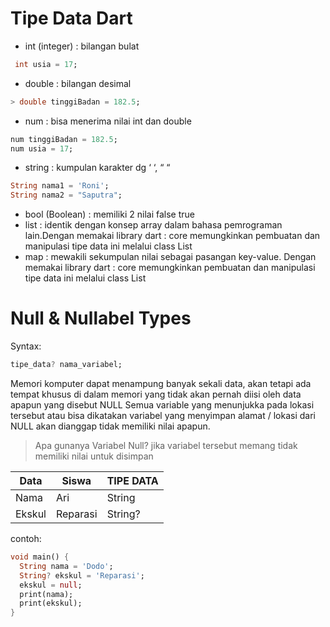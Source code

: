 # Tipe Data Dart
-	int (integer)	: bilangan bulat
  ```dart
   int usia = 17;
```
-	double 		: bilangan desimal
  ```dart
  > double tinggiBadan = 182.5;
```
-	num       : bisa menerima nilai int dan double
  ```dart
  num tinggiBadan = 182.5;
num usia = 17;
````
-	string		: kumpulan karakter dg ‘ ‘, “ “
  ```dart
String nama1 = 'Roni';
String nama2 = "Saputra";
```
-	bool (Boolean)	: memiliki 2 nilai false true
-	list : identik dengan konsep array dalam bahasa pemrograman lain.Dengan memakai library dart : core memungkinkan pembuatan dan manipulasi tipe data ini melalui class List 
-	map : mewakili sekumpulan nilai sebagai pasangan key-value. Dengan memakai library dart : core memungkinkan pembuatan dan manipulasi tipe data ini melalui class List 

  
# Null & Nullabel Types
Syntax:
```dart
tipe_data? nama_variabel;
```
Memori komputer dapat menampung banyak sekali data, akan tetapi ada tempat khusus di dalam memori yang tidak akan pernah diisi oleh data apapun yang disebut NULL 
Semua variable yang menunjukka pada lokasi tersebut atau bisa dikatakan variabel yang menyimpan alamat / lokasi dari NULL akan dianggap tidak memiliki nilai apapun.

>Apa gunanya Variabel Null?
>jika variabel tersebut memang tidak memiliki nilai untuk disimpan

|Data | Siswa	| TIPE DATA |
|-----|-------|-----------|
|Nama	| Ari |	String |
|Ekskul | 	Reparasi | String? | 	

contoh:
```dart
void main() {
  String nama = 'Dodo';
  String? ekskul = 'Reparasi';
  ekskul = null;
  print(nama);
  print(ekskul);
}
```
